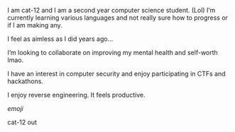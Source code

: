 I am cat-12 and I am a second year computer science student. (Lol)
I’m currently learning various languages and not really sure how to progress or if I am making any. 

I feel as aimless as I did years ago...


I’m looking to collaborate on improving my mental health and self-worth lmao.

I have an interest in computer security and enjoy participating in CTFs and hackathons.

I enjoy reverse engineering. It feels productive.

*emoji* 

cat-12 out
